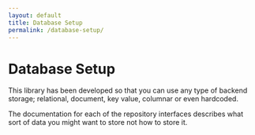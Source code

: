 ```yaml
---
layout: default
title: Database Setup
permalink: /database-setup/
---
```


# Database Setup

This library has been developed so that you can use any type of backend storage; relational, document, key value, columnar or even hardcoded.

The documentation for each of the repository interfaces describes what sort of data you might want to store not how to store it.